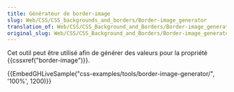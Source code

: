 ```yaml
---
title: Générateur de border-image
slug: Web/CSS/CSS_backgrounds_and_borders/Border-image_generator
translation_of: Web/CSS/CSS_Background_and_Borders/Border-image_generator
original_slug: Web/CSS/CSS_Background_and_Borders/Border-image_generator
---
```


Cet outil peut être utilisé afin de générer des valeurs pour la propriété {{cssxref("border-image")}}.

{{EmbedGHLiveSample("css-examples/tools/border-image-generator/", '100%', 1200)}}
